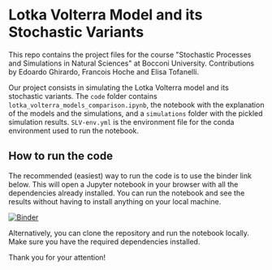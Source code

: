 # Lotka Volterra Model and its Stochastic Variants

This repo contains the project files for the course "Stochastic Processes and Simulations in Natural Sciences" at Bocconi University. Contributions by Edoardo Ghirardo, Francois Hoche and Elisa Tofanelli.

Our project consists in simulating the Lotka Volterra model and its stochastic variants. The `code` folder contains `lotka_volterra_models_comparison.ipynb`, the notebook with the explanation of the models and the simulations, and a `simulations` folder with the pickled simulation results. `SLV-env.yml` is the environment file for the conda environment used to run the notebook.

## How to run the code

The recommended (easiest) way to run the code is to use the binder link below. This will open a Jupyter notebook in your browser with all the dependencies already installed. You can run the notebook and see the results without having to install anything on your local machine.

[![Binder](https://mybinder.org/badge_logo.svg)](https://mybinder.org/v2/gh/P4quitoz/stochastic-lotka-volterra/HEAD?urlpath=%2Fdoc%2Ftree%2Fcode%2Flotka_volterra_models_comparison.ipynb)

Alternatively, you can clone the repository and run the notebook locally. Make sure you have the required dependencies installed.



Thank you for your attention!